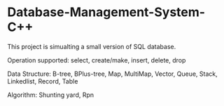 # Database-Management-System-C++
This project is simualting a small version of SQL database.

Operation supported: select, create/make, insert, delete, drop

Data Structure: B-tree, BPlus-tree, Map, MultiMap, Vector, Queue, Stack, Linkedlist, Record, Table

Algorithm: Shunting yard, Rpn

